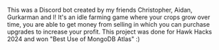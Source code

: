 This was a Discord bot created by my friends Christopher, Aidan, Gurkarman and I! It's an idle farming game where your crops grow over time, you are able to get money from selling in which you can purchase upgrades to increase your profit. This project was done for Hawk Hacks 2024 and won "Best Use of MongoDB Atlas" :)
